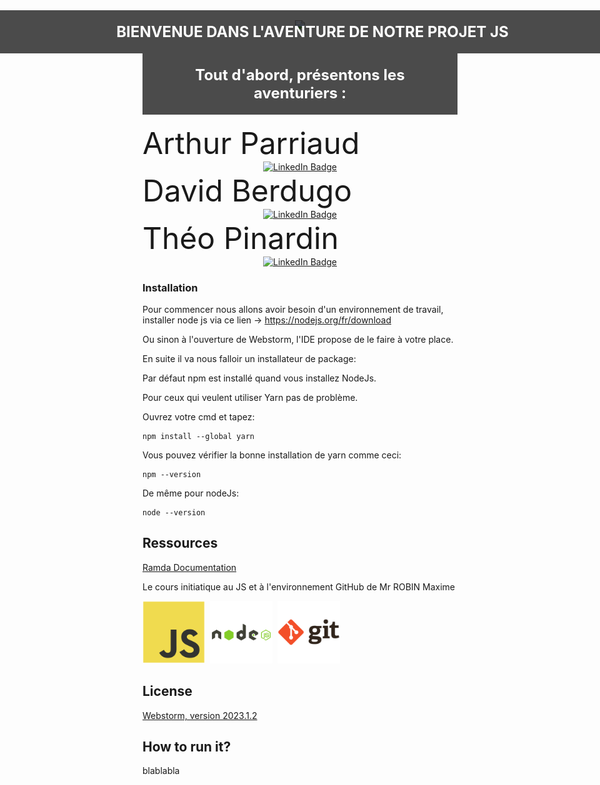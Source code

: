  


<div id="header" align="center">
    <h1 style="position: absolute; top: 0; left: 0; width: 100%; text-align: center; color: white; font-size: 24px; padding: 20px; background-color: rgba(0, 0, 0, 0.7);">BIENVENUE DANS L'AVENTURE DE NOTRE PROJET JS</h1>
  <img src="https://media.giphy.com/media/hu1TLAaubiak9S4GT6/giphy.gif" width="600"/>
</div>
<div id="badges" align="center">
  <h1 style="color: white; font-size: 24px; padding: 20px; background-color: rgba(0, 0, 0, 0.7);">Tout d'abord, présentons les aventuriers :</h1>
</div>
<span style="font-size: 48px;">Arthur Parriaud</span>
<div>
    <a href="https://www.linkedin.com/in/arthur-parriaud-343a281a8/" style="display: flex; justify-content: center; align-items: center;">
        <img src="https://img.shields.io/badge/LinkedIn-blue?style=for-the-badge&logo=linkedin&logoColor=white" alt="LinkedIn Badge"/>
      </a>  
 </div>
<span style="font-size: 48px;">David Berdugo</span>
<div>
    <a href="https://www.linkedin.com/in/david-berdugo-/" style="display: flex; justify-content: center; align-items: center;">
        <img src="https://img.shields.io/badge/LinkedIn-blue?style=for-the-badge&logo=linkedin&logoColor=white" alt="LinkedIn Badge"/>
      </a>  
 </div>
<span style="font-size: 48px;">Théo Pinardin</span>
 <div>
    <a href="https://www.linkedin.com/in/th%C3%A9o-pinardin-728884209/" style="display: flex; justify-content: center; align-items: center;">
        <img src="https://img.shields.io/badge/LinkedIn-blue?style=for-the-badge&logo=linkedin&logoColor=white" alt="LinkedIn Badge"/>
      </a>  
 </div>
</div>


### Installation
Pour commencer nous allons avoir besoin d'un environnement de travail, installer node js via ce lien ->
https://nodejs.org/fr/download

Ou sinon à l'ouverture de Webstorm, l'IDE propose de le faire à votre place.

En suite il va nous falloir un installateur de package:

Par défaut npm est installé quand vous installez NodeJs.

Pour ceux qui veulent utiliser Yarn pas de problème.

Ouvrez votre cmd et tapez:

    npm install --global yarn
    
Vous pouvez vérifier la bonne installation de yarn comme ceci:

    npm --version
   
De même pour nodeJs:

    node --version


## Ressources

[Ramda Documentation](https://ramdajs.com/docs/)

Le cours initiatique au JS et à l'environnement GitHub de Mr ROBIN Maxime

<div>
  <img src="https://github.com/devicons/devicon/blob/master/icons/javascript/javascript-original.svg" title="JavaScript" alt="JavaScript" width="100" height="100"/>&nbsp;
  <img src="https://github.com/devicons/devicon/blob/master/icons/nodejs/nodejs-original-wordmark.svg" title="NodeJS" alt="NodeJS" width="100" height="100"/>&nbsp;
  <img src="https://github.com/devicons/devicon/blob/master/icons/git/git-original-wordmark.svg" title="Git" **alt="Git" width="100" height="100"/>
</div>

## License

[Webstorm, version 2023.1.2](https://www.jetbrains.com/webstorm/promo/)

## How to run it?


blablabla

